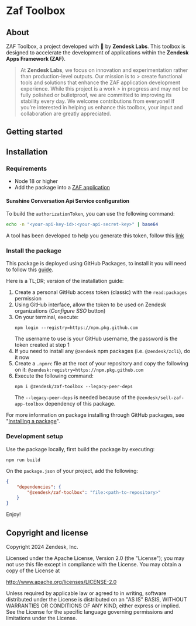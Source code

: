 # Zaf Toolbox

## About

ZAF Toolbox, a project developed with 🩷 by **Zendesk Labs**. This toolbox is designed to accelerate the development of applications within the **Zendesk Apps Framework (ZAF)**.

> At **Zendesk Labs**, we focus on innovation and experimentation rather than production-level outputs. Our mission is to > create functional tools and solutions that enhance the ZAF application development experience. While this project is a work > in progress and may not be fully polished or bulletproof, we are committed to improving its stability every day. We welcome contributions from everyone! If you’re interested in helping us enhance this toolbox, your input and collaboration are greatly appreciated.

## Getting started

## Installation

### Requirements

-   Node 18 or higher
-   Add the package into a [ZAF application](https://developer.zendesk.com/documentation/apps/)

#### Sunshine Conversation Api Service configuration

To build the `authorizationToken`, you can use the following command:

```bash
echo -n "<your-api-key-id>:<your-api-secret-key>" | base64
```

A tool has been developed to help you generate this token, follow this [link](https://zendesklabs.zendesk.com/hc/en-us/p/sunco-token-generator)

### Install the package

This package is deployed using GitHub Packages, to install it you will need to follow
this [guide](https://docs.github.com/en/packages/working-with-a-github-packages-registry/working-with-the-npm-registry#authenticating-to-github-packages).

Here is a TL;DR; version of the installation guide:

1. Create a personal GitHub access token (classic) with the `read:packages` permission
2. Using GitHub interface, allow the token to be used on Zendesk organizations (_Configure SSO_ button)
3. On your terminal, execute:
    ```shell
    npm login --registry=https://npm.pkg.github.com
    ```
    The username to use is your GitHub username, the password is the token created at step 1
4. If you need to install any `@zendesk` npm packages (i.e. `@zendesk/zcli`), do it now
5. Create a `.npmrc` file at the root of your repository and copy the following on it: `@zendesk:registry=https://npm.pkg.github.com`
6. Execute the following command:
    ```shell
    npm i @zendesk/zaf-toolbox --legacy-peer-deps
    ```
    The `--legacy-peer-deps` is needed because of the `@zendesk/sell-zaf-app-toolbox` dependency of this package.

For more information on package installing through GitHub packages,
see "[Installing a package](https://docs.github.com/en/packages/working-with-a-github-packages-registry/working-with-the-npm-registry#installing-a-package)".

### Development setup

Use the package locally, first build the package by executing:

```shell
npm run build
```

On the `package.json` of your project, add the following:

```json
{
    "dependencies": {
        "@zendesk/zaf-toolbox": "file:<path-to-repository>"
    }
}
```

Enjoy!

## Copyright and license

Copyright 2024 Zendesk, Inc.

Licensed under the Apache License, Version 2.0 (the "License"); you may not use this file except in compliance with the License.
You may obtain a copy of the License at

http://www.apache.org/licenses/LICENSE-2.0

Unless required by applicable law or agreed to in writing, software distributed under the License is distributed on an "AS IS" BASIS, WITHOUT WARRANTIES OR CONDITIONS OF ANY KIND, either express or implied. See the License for the specific language governing permissions and limitations under the License.
